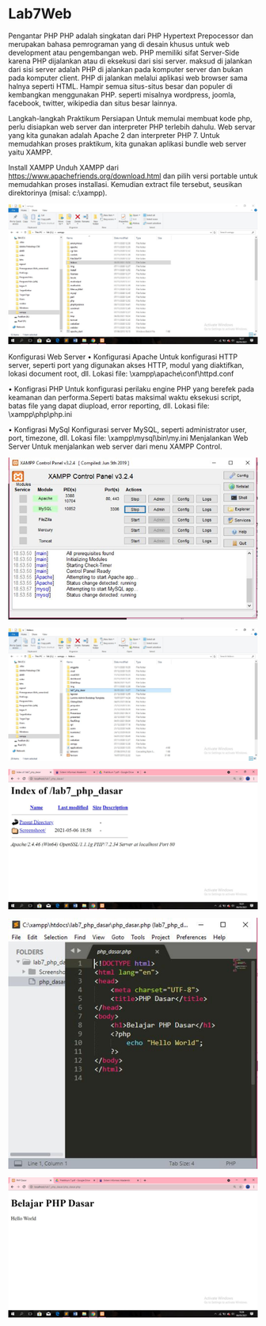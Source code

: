 # Lab7Web
Pengantar PHP
PHP adalah singkatan dari PHP Hypertext Prepocessor dan merupakan bahasa pemrograman yang di desain khusus untuk web development atau pengembangan web. PHP memiliki sifat Server-Side karena PHP dijalankan atau di eksekusi dari sisi server. maksud di jalankan dari sisi server adalah PHP di jalankan pada komputer server dan bukan pada komputer client. PHP di jalankan melalui aplikasi web browser sama halnya seperti HTML. Hampir semua situs-situs besar dan populer di kembangkan menggunakan PHP. seperti misalnya wordpress, joomla, facebook, twitter, wikipedia dan situs besar lainnya.

Langkah-langkah Praktikum
Persiapan Untuk memulai membuat kode php, perlu disiapkan web server dan interpreter PHP terlebih dahulu. Web servar yang kita gunakan adalah Apache 2 dan interpreter PHP 7. Untuk memudahkan proses praktikum, kita gunakan aplikasi bundle web server yaitu XAMPP.

Install XAMPP
Unduh XAMPP dari https://www.apachefriends.org/download.html dan pilih versi portable untuk memudahkan proses installasi. Kemudian extract file tersebut, seusikan direktorinya (misal: c:\xampp).

![imag](https://github.com/fdlhrauf/Lab7Web/blob/main/Screenshoot/1.JPG)

Konfigurasi Web Server
• Konfigurasi Apache
Untuk konfigurasi HTTP server, seperti port yang digunakan akses HTTP, modul yang diaktifkan, lokasi document root, dll. Lokasi file: \xampp\apache\conf\httpd.conf

• Konfigrasi PHP
Untuk konfigurasi perilaku engine PHP yang berefek pada keamanan dan performa.Seperti batas maksimal waktu eksekusi script, batas file yang dapat diupload, error reporting, dll. Lokasi file: \xampp\php\php.ini

• Konfigrasi MySql
Konfigurasi server MySQL, seperti administrator user, port, timezone, dll. Lokasi file: \xampp\mysql\bin\my.ini Menjalankan Web Server Untuk menjalankan web server dari menu XAMPP Control.

![imag](https://github.com/fdlhrauf/Lab7Web/blob/main/Screenshoot/3.JPG)

![imag](https://github.com/fdlhrauf/Lab7Web/blob/main/Screenshoot/2.JPG)

![imag](https://github.com/fdlhrauf/Lab7Web/blob/main/Screenshoot/4.JPG)

![imag](https://github.com/fdlhrauf/Lab7Web/blob/main/Screenshoot/55.JPG)

![imag](https://github.com/fdlhrauf/Lab7Web/blob/main/Screenshoot/5.JPG)
